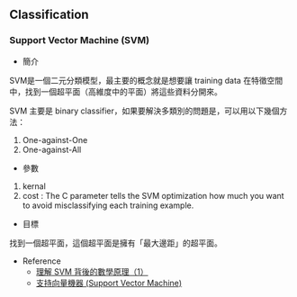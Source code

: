 ## Classification

### Support Vector Machine (SVM)

* 簡介

SVM是一個二元分類模型，最主要的概念就是想要讓 training data 在特徵空間中，找到一個超平面（高維度中的平面）將這些資料分開來。

SVM 主要是 binary classifier，如果要解決多類別的問題是，可以用以下幾個方法：

1. One-against-One
2. One-against-All

* 參數

1. kernal
2. cost : The C parameter tells the SVM optimization how much you want to avoid misclassifying each training example.

* 目標

找到一個超平面，這個超平面是擁有「最大邊距」的超平面。

* Reference
	- [理解 SVM 背後的數學原理（1）](http://blog.jobbole.com/102082/)
	- [支持向量機器 (Support Vector Machine)](https://cg2010studio.com/2012/05/20/%E6%94%AF%E6%8C%81%E5%90%91%E9%87%8F%E6%A9%9F%E5%99%A8-support-vector-machine/)


